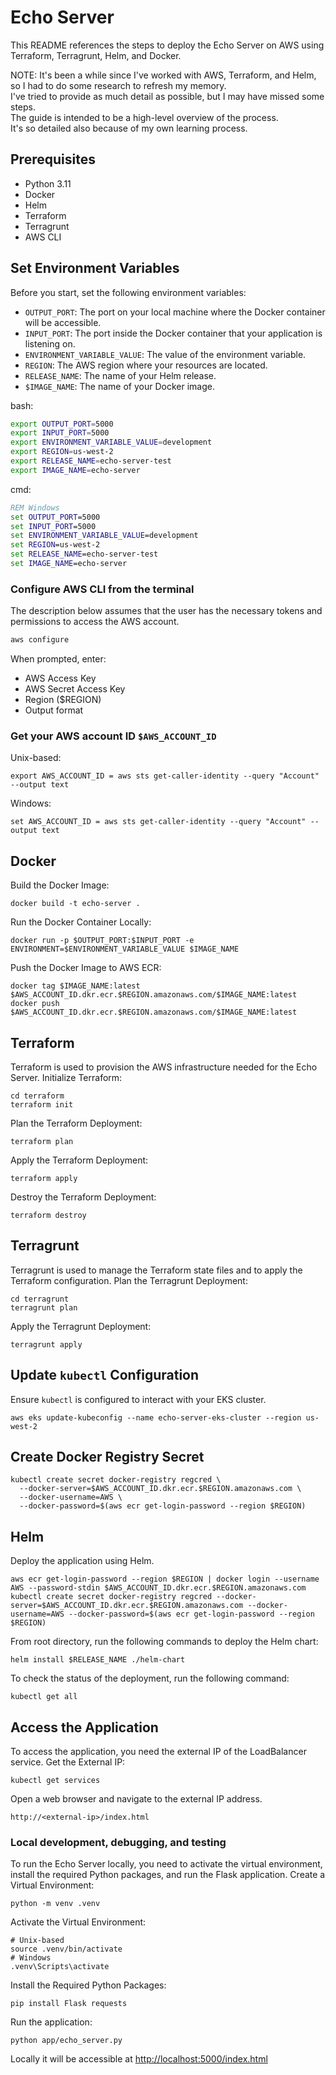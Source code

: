 # Echo Server

This README references the steps to deploy the Echo Server on AWS using Terraform, Terragrunt, Helm, and Docker.

NOTE: It's been a while since I've worked with AWS, Terraform, and Helm, so I had to do some research to refresh my memory.  
I've tried to provide as much detail as possible, but I may have missed some steps.  
The guide is intended to be a high-level overview of the process.  
It's so detailed also because of my own learning process.


## Prerequisites

- Python 3.11
- Docker
- Helm
- Terraform
- Terragrunt
- AWS CLI

## Set Environment Variables

Before you start, set the following environment variables:

- `OUTPUT_PORT`: The port on your local machine where the Docker container will be accessible.
- `INPUT_PORT`: The port inside the Docker container that your application is listening on.
- `ENVIRONMENT_VARIABLE_VALUE`: The value of the environment variable.
- `REGION`: The AWS region where your resources are located.
- `RELEASE_NAME`: The name of your Helm release.
- `$IMAGE_NAME`: The name of your Docker image.

bash:
```bash
export OUTPUT_PORT=5000
export INPUT_PORT=5000
export ENVIRONMENT_VARIABLE_VALUE=development
export REGION=us-west-2
export RELEASE_NAME=echo-server-test
export IMAGE_NAME=echo-server
```
cmd:
```cmd
REM Windows
set OUTPUT_PORT=5000
set INPUT_PORT=5000
set ENVIRONMENT_VARIABLE_VALUE=development
set REGION=us-west-2
set RELEASE_NAME=echo-server-test
set IMAGE_NAME=echo-server
```

### Configure AWS CLI from the terminal
The description below assumes that the user has the necessary tokens and permissions to access the AWS account.

```bash
aws configure
```
When prompted, enter:

* AWS Access Key
* AWS Secret Access Key
* Region ($REGION)
* Output format

### Get your AWS account ID `$AWS_ACCOUNT_ID`
Unix-based:
```
export AWS_ACCOUNT_ID = aws sts get-caller-identity --query "Account" --output text
```
Windows:
```
set AWS_ACCOUNT_ID = aws sts get-caller-identity --query "Account" --output text
``` 

## Docker
Build the Docker Image:
```angular2html
docker build -t echo-server .
```
Run the Docker Container Locally:
```angular2html
docker run -p $OUTPUT_PORT:$INPUT_PORT -e ENVIRONMENT=$ENVIRONMENT_VARIABLE_VALUE $IMAGE_NAME
```
Push the Docker Image to AWS ECR:
```angular2html
docker tag $IMAGE_NAME:latest $AWS_ACCOUNT_ID.dkr.ecr.$REGION.amazonaws.com/$IMAGE_NAME:latest
docker push $AWS_ACCOUNT_ID.dkr.ecr.$REGION.amazonaws.com/$IMAGE_NAME:latest
```

## Terraform
Terraform is used to provision the AWS infrastructure needed for the Echo Server.
Initialize Terraform:
```angular2html
cd terraform
terraform init
```
Plan the Terraform Deployment:
```angular2html
terraform plan
``` 
Apply the Terraform Deployment:
```angular2html
terraform apply
``` 
Destroy the Terraform Deployment:
```angular2html
terraform destroy
```
## Terragrunt
Terragrunt is used to manage the Terraform state files and to apply the Terraform configuration.
Plan the Terragrunt Deployment:
```angular2html
cd terragrunt
terragrunt plan
```
Apply the Terragrunt Deployment:
```angular2html
terragrunt apply
```

## Update `kubectl` Configuration
Ensure `kubectl` is configured to interact with your EKS cluster.
```angular2html
aws eks update-kubeconfig --name echo-server-eks-cluster --region us-west-2
```
## Create Docker Registry Secret
```angular2html
kubectl create secret docker-registry regcred \
  --docker-server=$AWS_ACCOUNT_ID.dkr.ecr.$REGION.amazonaws.com \
  --docker-username=AWS \
  --docker-password=$(aws ecr get-login-password --region $REGION)
```

## Helm
Deploy the application using Helm.
```angular2html
aws ecr get-login-password --region $REGION | docker login --username AWS --password-stdin $AWS_ACCOUNT_ID.dkr.ecr.$REGION.amazonaws.com
kubectl create secret docker-registry regcred --docker-server=$AWS_ACCOUNT_ID.dkr.ecr.$REGION.amazonaws.com --docker-username=AWS --docker-password=$(aws ecr get-login-password --region $REGION)
```
From root directory, run the following commands to deploy the Helm chart:
```angular2html
helm install $RELEASE_NAME ./helm-chart
```
To check the status of the deployment, run the following command:
```angular2html
kubectl get all
```
## Access the Application
To access the application, you need the external IP of the LoadBalancer service.
Get the External IP:
```angular2html
kubectl get services
```
Open a web browser and navigate to the external IP address.
```angular2html
http://<external-ip>/index.html
```
### Local development, debugging, and testing

To run the Echo Server locally, you need to activate the virtual environment, install the required Python packages, and run the Flask application.
Create a Virtual Environment:
```angular2html
python -m venv .venv
```
Activate the Virtual Environment:
```angular2html
# Unix-based
source .venv/bin/activate
# Windows
.venv\Scripts\activate
```
Install the Required Python Packages:
```angular2html
pip install Flask requests
```
Run the application:
```angular2html
python app/echo_server.py
```
Locally it will be accessible at [http://localhost:5000/index.html](http://localhost:5000/index.html)



